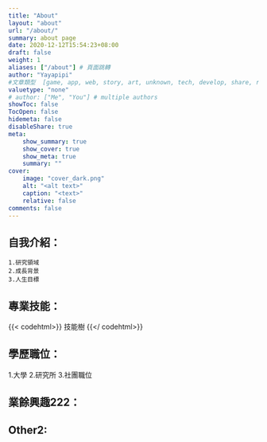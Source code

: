 ```yaml
---
title: "About"
layout: "about"
url: "/about/"
summary: about page
date: 2020-12-12T15:54:23+08:00
draft: false
weight: 1
aliases: ["/about"] # 頁面跳轉
author: "Yayapipi"
#文章類型  [game, app, web, story, art, unknown, tech, develop, share, review]
valuetype: "none" 
# author: ["Me", "You"] # multiple authors
showToc: false
TocOpen: false
hidemeta: false
disableShare: true
meta:
    show_summary: true
    show_cover: true
    show_meta: true
    summary: ""
cover:
    image: "cover_dark.png"
    alt: "<alt text>"
    caption: "<text>"
    relative: false
comments: false
---
```



## 自我介紹：
	1.研究領域
	2.成長背景
	3.人生目標

## 專業技能：
{{< codehtml>}}
技能樹
{{</ codehtml>}}

## 學歷職位：
1.大學
2.研究所
3.社團職位

## 業餘興趣222：

## Other2: